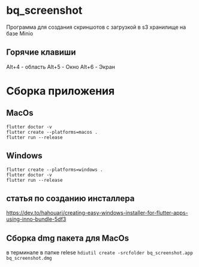 # bq_screenshot

Программа для создания скриншотов с загрузкой в s3 хранилище на базе Minio

## Горячие клавиши
Alt+4 - область
Alt+5 - Окно 
Alt+6 - Экран

# Сборка приложения

## MacOs
```
flutter doctor -v 
flutter create --platforms=macos . 
flutter run --release 
```  


## Windows

```
flutter create --platforms=windows .  
flutter doctor -v 
flutter run --release
```

## статья по созданию инсталлера 

https://dev.to/hahouari/creating-easy-windows-installer-for-flutter-apps-using-inno-bundle-5df3

## Сборка dmg пакета для MacOs

в терминале в папке relese
`hdiutil create -srcfolder bq_screenshot.app bq_screenshot.dmg`